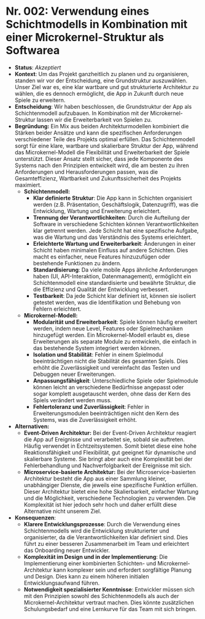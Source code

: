 # Nr. 002: Verwendung eines Schichtmodells in Kombination mit einer Microkernel-Struktur als Softwarea

* **Status**: _Akzeptiert_
* **Kontext**: Um das Projekt ganzheitlich zu planen und zu organisieren, standen wir vor der Entscheidung, eine Grundstruktur auszuwählen. Unser Ziel war es, eine klar wartbare und gut strukturierte Architektur zu wählen, die es dennoch ermöglicht, die App in Zukunft durch neue Spiele zu erweitern.
* **Entscheidung**: Wir haben beschlossen, die Grundstruktur der App als Schichtenmodell aufzubauen. In Kombination mit der Microkernel-Struktur lassen wir die Erweiterbarkeit von Spielen zu.
* **Begründung:** Ein Mix aus beiden Architekturmodellen kombiniert die Stärken beider Ansätze und kann die spezifischen Anforderungen verschiedener Teile des Projekts optimal erfüllen. Das Schichtenmodell sorgt für eine klare, wartbare und skalierbare Struktur der App, während das Microkernel-Modell die Flexibilität und Erweiterbarkeit der Spiele unterstützt. Dieser Ansatz stellt sicher, dass jede Komponente des Systems nach den Prinzipien entwickelt wird, die am besten zu ihren Anforderungen und Herausforderungen passen, was die Gesamteffizienz, Wartbarkeit und Zukunftssicherheit des Projekts maximiert.
  * **Schichtenmodell:**
    * **Klar definierte Struktur**: Die App kann in Schichten organisiert werden (z.B. Präsentation, Geschäftslogik, Datenzugriff), was die Entwicklung, Wartung und Erweiterung erleichtert.
    * **Trennung der Verantwortlichkeiten**: Durch die Aufteilung der Software in verschiedene Schichten können Verantwortlichkeiten klar getrennt werden. Jede Schicht hat eine spezifische Aufgabe, was die Wartung und das Verständnis des Systems erleichtert.
    * **Erleichterte Wartung und Erweiterbarkeit**: Änderungen in einer Schicht haben minimalen Einfluss auf andere Schichten. Dies macht es einfacher, neue Features hinzuzufügen oder bestehende Funktionen zu ändern.
    * **Standardisierung**: Da viele mobile Apps ähnliche Anforderungen haben (UI, API-Interaktion, Datenmanagement), ermöglicht ein Schichtenmodell eine standardisierte und bewährte Struktur, die die Effizienz und Qualität der Entwicklung verbessert.
    * **Testbarkeit**: Da jede Schicht klar definiert ist, können sie isoliert getestet werden, was die Identifikation und Behebung von Fehlern erleichtert.
  * **Microkernel-Modell:**
    * **Modularität und Erweiterbarkeit**: Spiele können häufig erweitert werden, indem neue Level, Features oder Spielmechaniken hinzugefügt werden. Ein Microkernel-Modell erlaubt es, diese Erweiterungen als separate Module zu entwickeln, die einfach in das bestehende System integriert werden können.
    * **Isolation und Stabilität**: Fehler in einem Spielmodul beeinträchtigen nicht die Stabilität des gesamten Spiels. Dies erhöht die Zuverlässigkeit und vereinfacht das Testen und Debuggen neuer Erweiterungen.
    * **Anpassungsfähigkeit**: Unterschiedliche Spiele oder Spielmodule können leicht an verschiedene Bedürfnisse angepasst oder sogar komplett ausgetauscht werden, ohne dass der Kern des Spiels verändert werden muss.
    * **Fehlertoleranz und Zuverlässigkeit**: Fehler in Erweiterungsmodulen beeinträchtigen nicht den Kern des Systems, was die Zuverlässigkeit erhöht.
* **Alternativen:**
  * **Event-Driven Architektur:** Bei der Event-Driven Architektur reagiert die App auf Ereignisse und verarbeitet sie, sobald sie auftreten. Häufig verwendet in Echtzeitsystemen. Somit bietet diese eine hohe Reaktionsfähigkeit und Flexibilität, gut geeignet für dynamische und skalierbare Systeme. Sie bringt aber auch eine Komplexität bei der Fehlerbehandlung und Nachverfolgbarkeit der Ereignisse mit sich.
  * **Microservice-basierte Architektur:** Bei der Microservice-basierten Architektur besteht die App aus einer Sammlung kleiner, unabhängiger Dienste, die jeweils eine spezifische Funktion erfüllen. Dieser Architektur bietet eine hohe Skalierbarkeit, einfacher Wartung und die Möglichkeit, verschiedene Technologien zu verwenden. Die Komplexität ist hier jedoch sehr hoch und daher erfüllt diese Alternative nicht unserem Ziel.
* **Konsequenzen**:
  * **Klarere Entwicklungsprozesse**: Durch die Verwendung eines Schichtenmodells wird die Entwicklung strukturierter und organisierter, da die Verantwortlichkeiten klar definiert sind. Dies führt zu einer besseren Zusammenarbeit im Team und erleichtert das Onboarding neuer Entwickler.
  * **Komplexität im Design und in der Implementierung**: Die Implementierung einer kombinierten Schichten- und Microkernel-Architektur kann komplexer sein und erfordert sorgfältige Planung und Design. Dies kann zu einem höheren initialen Entwicklungsaufwand führen.
  * **Notwendigkeit spezialisierter Kenntnisse**: Entwickler müssen sich mit den Prinzipien sowohl des Schichtenmodells als auch der Microkernel-Architektur vertraut machen. Dies könnte zusätzlichen Schulungsbedarf und eine Lernkurve für das Team mit sich bringen.
